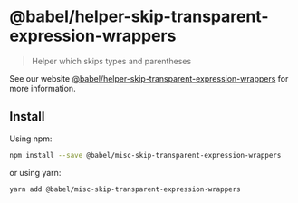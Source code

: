 # @babel/helper-skip-transparent-expression-wrappers

> Helper which skips types and parentheses

See our website [@babel/helper-skip-transparent-expression-wrappers](https://babeljs.io/docs/en/babel-helper-skip-transparent-expression-wrappers) for more information.

## Install

Using npm:

```sh
npm install --save @babel/misc-skip-transparent-expression-wrappers
```

or using yarn:

```sh
yarn add @babel/misc-skip-transparent-expression-wrappers
```
